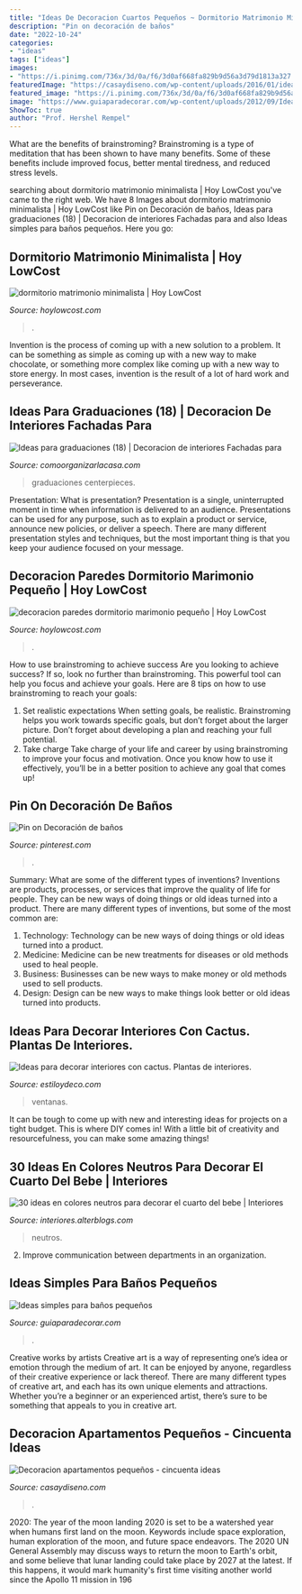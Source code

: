 ```yaml
---
title: "Ideas De Decoracion Cuartos Pequeños ~ Dormitorio Matrimonio Minimalista"
description: "Pin on decoración de baños"
date: "2022-10-24"
categories:
- "ideas"
tags: ["ideas"]
images:
- "https://i.pinimg.com/736x/3d/0a/f6/3d0af668fa829b9d56a3d79d1813a327.jpg"
featuredImage: "https://casaydiseno.com/wp-content/uploads/2016/01/ideas-originales-apartamentos.pequeños.jpg"
featured_image: "https://i.pinimg.com/736x/3d/0a/f6/3d0af668fa829b9d56a3d79d1813a327.jpg"
image: "https://www.guiaparadecorar.com/wp-content/uploads/2012/09/Ideas-para-cuartos-de-bano-pequenos-01.jpg"
ShowToc: true
author: "Prof. Hershel Rempel"
---
```



What are the benefits of brainstroming?
Brainstroming is a type of meditation that has been shown to have many benefits. Some of these benefits include improved focus, better mental tiredness, and reduced stress levels.

	

		
searching about dormitorio matrimonio minimalista | Hoy LowCost you've came to the right web. We have 8 Images about dormitorio matrimonio minimalista | Hoy LowCost like Pin on Decoración de baños, Ideas para graduaciones (18) | Decoracion de interiores Fachadas para and also Ideas simples para baños pequeños. Here you go:
		
    
## Dormitorio Matrimonio Minimalista | Hoy LowCost

<img loading=lazy src="https://hoylowcost.com/wp-content/uploads/2015/01/dormitorio-matrimonio-minimalista-1024x637.jpg" onerror="this.onerror=null;this.src='https://tse1.mm.bing.net/th?id=OIP.7b_8EASN6s_mUvrTbNfo_AHaEm&amp;pid=15.1';" alt="dormitorio matrimonio minimalista | Hoy LowCost">

_Source: hoylowcost.com_

>. 

	

Invention is the process of coming up with a new solution to a problem. It can be something as simple as coming up with a new way to make chocolate, or something more complex like coming up with a new way to store energy. In most cases, invention is the result of a lot of hard work and perseverance.

    
## Ideas Para Graduaciones (18) | Decoracion De Interiores Fachadas Para

<img loading=lazy src="http://comoorganizarlacasa.com/wp-content/uploads/2016/06/Ideas-para-graduaciones-18.jpg" onerror="this.onerror=null;this.src='https://tse2.mm.bing.net/th?id=OIP.WysT-F4Gk2dPIg7AFPlb3wHaKX&amp;pid=15.1';" alt="Ideas para graduaciones (18) | Decoracion de interiores Fachadas para">

_Source: comoorganizarlacasa.com_

>graduaciones centerpieces. 

	

Presentation: What is presentation?
Presentation is a single, uninterrupted moment in time when information is delivered to an audience. Presentations can be used for any purpose, such as to explain a product or service, announce new policies, or deliver a speech. There are many different presentation styles and techniques, but the most important thing is that you keep your audience focused on your message.

    
## Decoracion Paredes Dormitorio Marimonio Pequeño | Hoy LowCost

<img loading=lazy src="https://hoylowcost.com/wp-content/uploads/2015/10/decoracion-paredes-dormitorio-marimonio-pequeño.jpg" onerror="this.onerror=null;this.src='https://tse1.mm.bing.net/th?id=OIP.7S9UYFETrjju1wGhS2wk1AHaHa&amp;pid=15.1';" alt="decoracion paredes dormitorio marimonio pequeño | Hoy LowCost">

_Source: hoylowcost.com_

>. 

	

How to use brainstroming to achieve success
Are you looking to achieve success? If so, look no further than brainstroming. This powerful tool can help you focus and achieve your goals. Here are 8 tips on how to use brainstroming to reach your goals: 
1. Set realistic expectations 
When setting goals, be realistic. Brainstroming helps you work towards specific goals, but don’t forget about the larger picture. Don’t forget about developing a plan and reaching your full potential. 
2. Take charge 
Take charge of your life and career by using brainstroming to improve your focus and motivation. Once you know how to use it effectively, you’ll be in a better position to achieve any goal that comes up! 

    
## Pin On Decoración De Baños

<img loading=lazy src="https://i.pinimg.com/736x/3d/0a/f6/3d0af668fa829b9d56a3d79d1813a327.jpg" onerror="this.onerror=null;this.src='https://tse3.mm.bing.net/th?id=OIP.DAHFKIIz6V1LwsOdgAp_nwHaJ4&amp;pid=15.1';" alt="Pin on Decoración de baños">

_Source: pinterest.com_

>. 

	

Summary: What are some of the different types of inventions?
Inventions are products, processes, or services that improve the quality of life for people. They can be new ways of doing things or old ideas turned into a product. There are many different types of inventions, but some of the most common are:
1) Technology: Technology can be new ways of doing things or old ideas turned into a product.
2) Medicine: Medicine can be new treatments for diseases or old methods used to heal people.
3) Business: Businesses can be new ways to make money or old methods used to sell products.
4) Design: Design can be new ways to make things look better or old ideas turned into products.

    
## Ideas Para Decorar Interiores Con Cactus. Plantas De Interiores.

<img loading=lazy src="https://www.estiloydeco.com/wp-content/uploads/2017/06/decorar-interiores-con-cactus-4.jpg" onerror="this.onerror=null;this.src='https://tse1.mm.bing.net/th?id=OIP.K7QwVekLteIphJ3dd0I9MQHaKj&amp;pid=15.1';" alt="Ideas para decorar interiores con cactus. Plantas de interiores.">

_Source: estiloydeco.com_

>ventanas. 

	

It can be tough to come up with new and interesting ideas for projects on a tight budget. This is where DIY comes in! With a little bit of creativity and resourcefulness, you can make some amazing things!

    
## 30 Ideas En Colores Neutros Para Decorar El Cuarto Del Bebe | Interiores

<img loading=lazy src="https://interiores.alterblogs.com/wp-content/uploads/2016/04/30-ideas-para-el-cuarto-del-bebe-26.jpg" onerror="this.onerror=null;this.src='https://tse1.mm.bing.net/th?id=OIP.GNlUqMlH_6fA2QmpAO6FwgHaJI&amp;pid=15.1';" alt="30 ideas en colores neutros para decorar el cuarto del bebe | Interiores">

_Source: interiores.alterblogs.com_

>neutros. 

	

2. Improve communication between departments in an organization.

    
## Ideas Simples Para Baños Pequeños

<img loading=lazy src="https://www.guiaparadecorar.com/wp-content/uploads/2012/09/Ideas-para-cuartos-de-bano-pequenos-01.jpg" onerror="this.onerror=null;this.src='https://tse4.mm.bing.net/th?id=OIP.19hMIHf6Lg-vQdennmRbkgAAAA&amp;pid=15.1';" alt="Ideas simples para baños pequeños">

_Source: guiaparadecorar.com_

>. 

	

Creative works by artists
Creative art is a way of representing one’s idea or emotion through the medium of art. It can be enjoyed by anyone, regardless of their creative experience or lack thereof. There are many different types of creative art, and each has its own unique elements and attractions. Whether you’re a beginner or an experienced artist, there’s sure to be something that appeals to you in creative art.

    
## Decoracion Apartamentos Pequeños - Cincuenta Ideas

<img loading=lazy src="https://casaydiseno.com/wp-content/uploads/2016/01/ideas-originales-apartamentos.pequeños.jpg" onerror="this.onerror=null;this.src='https://tse2.mm.bing.net/th?id=OIP.uti8ZBxiXklmR13dN3nrQgHaJ3&amp;pid=15.1';" alt="Decoracion apartamentos pequeños - cincuenta ideas">

_Source: casaydiseno.com_

>. 

	

2020: The year of the moon landing
2020 is set to be a watershed year when humans first land on the moon. Keywords include space exploration, human exploration of the moon, and future space endeavors. The 2020 UN General Assembly may discuss ways to return the moon to Earth's orbit, and some believe that lunar landing could take place by 2027 at the latest. If this happens, it would mark humanity's first time visiting another world since the Apollo 11 mission in 196
